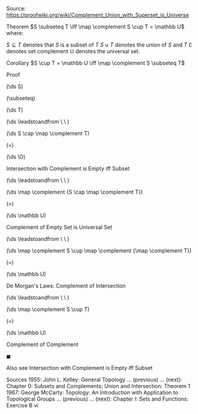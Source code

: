 # 

Source: https://proofwiki.org/wiki/Complement_Union_with_Superset_is_Universe



Theorem
$S \subseteq T \iff \map \complement S \cup T = \mathbb U$
where:

$S \subseteq T$ denotes that $S$ is a subset of $T$
$S \cup T$ denotes the union of $S$ and $T$
$\complement$ denotes set complement
$\mathbb U$ denotes the universal set.


Corollary
$S \cup T = \mathbb U \iff \map \complement S \subseteq T$


Proof













\(\ds S\)

\(\subseteq\)







\(\ds T\)














\(\ds \leadstoandfrom \ \ \)





\(\ds S \cap \map \complement T\)

\(=\)







\(\ds \O\)





Intersection with Complement is Empty iff Subset








\(\ds \leadstoandfrom \ \ \)





\(\ds \map \complement {S \cap \map \complement T}\)

\(=\)







\(\ds \mathbb U\)





Complement of Empty Set is Universal Set








\(\ds \leadstoandfrom \ \ \)





\(\ds \map \complement S \cup \map \complement {\map \complement T}\)

\(=\)







\(\ds \mathbb U\)





De Morgan's Laws: Complement of Intersection








\(\ds \leadstoandfrom \ \ \)





\(\ds \map \complement S \cup T\)

\(=\)







\(\ds \mathbb U\)





Complement of Complement



$\blacksquare$


Also see
Intersection with Complement is Empty iff Subset


Sources
1955: John L. Kelley: General Topology ... (previous) ... (next): Chapter $0$: Subsets and Complements; Union and Intersection: Theorem $1$
1967: George McCarty: Topology: An Introduction with Application to Topological Groups ... (previous) ... (next): Chapter $\text{I}$: Sets and Functions: Exercise $\text{B vi}$




